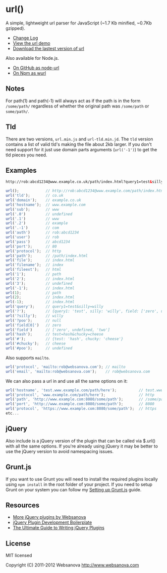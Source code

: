 # url()

A simple, lightweight url parser for JavaScript (~1.7 Kb minified, ~0.7Kb gzipped).

* [Change Log](https://github.com/websanova/js-url/wiki/Change-Log)
* [View the url demo](http://url.websanova.com)
* [Download the lastest version of url](https://github.com/websanova/js-url/tags)

Also available for Node.js.

* [On GitHub as node-url](https://github.com/websanova/node-url)
* [On Npm as wurl](https://www.npmjs.com/package/wurl)

## Notes

For path(1) and path(-1) will always act as if the path is in the form `/some/path/` regardless of whether the original path was `/some/path` or `some/path/`.

## Tld

There are two versions, `url.min.js` and `url-tld.min.jd`. The `tld` version contains a list of valid tld's making the file about 2kb larger. If you don't need support for it just use domain parts arguments (`url('-1')`) to get the tld pieces you need.

## Examples

```html
http://rob:abcd1234@www.example.co.uk/path/index.html?query1=test&silly=willy&field[0]=zero&field[2]=two#test=hash&chucky=cheese
```

```js
url();            // http://rob:abcd1234@www.example.com/path/index.html?query1=test&silly=willy#test=hash&chucky=cheese
url('tld');       // co.uk
url('domain');    // example.co.uk
url('hostname');  // www.example.com
url('sub');       // www
url('.0')         // undefined
url('.1')         // www
url('.2')         // example
url('.-1')        // com
url('auth')       // rob:abcd1234
url('user')       // rob
url('pass')       // abcd1234
url('port');      // 80
url('protocol');  // http
url('path');      // /path/index.html
url('file');      // index.html
url('filename');  // index
url('fileext');   // html
url('1');         // path
url('2');         // index.html
url('3');         // undefined
url('-1');        // index.html
url(1);           // path
url(2);           // index.html
url(-1);          // index.html
url('query');     // query1=test&silly=willy
url('?');         // {query1: 'test', silly: 'willy', field: ['zero', undefined, 'two']}
url('?silly');    // willy
url('?poo');      // null
url('field[0]')   // zero
url('field')      // ['zero', undefined, 'two']
url('hash');      // test=hash&chucky=cheese
url('#');         // {test: 'hash', chucky: 'cheese'}
url('#chucky');   // cheese
url('#poo');      // undefined
```

Also supports `mailto`.

```js
url('protocol', 'mailto:rob@websanova.com'); // mailto
url('email', 'mailto:rob@websanova.com');    // rob@websanova.com

```

We can also pass a url in and use all the same options on it:

```js
url('hostname', 'test.www.example.com/path/here');          // test.www.example.com
url('protocol', 'www.example.com/path/here');               // http
url('path', 'http://www.example.com:8080/some/path');       // /some/path
url('port', 'http://www.example.com:8080/some/path');       // 8080
url('protocol', 'https://www.example.com:8080/some/path');  // https
etc...
```

## jQuery

Also include is a jQuery version of the plugin that can be called via $.url() with all the same options.  If you're already using jQuery it may be better to use the jQuery version to avoid namespacing issues.

## Grunt.js

If you want to use Grunt you will need to install the required plugins locally using `npm install` in the root folder of your project.  If you need to setup Grunt on your system you can follow my [Setting up Grunt.js](http://www.websanova.com/blog/javascript/how-to-setup-grunt) guide.

## Resources

* [More jQuery plugins by Websanova](http://websanova.com/plugins)
* [jQuery Plugin Development Boilerplate](http://wboiler.websanova.com)
* [The Ultimate Guide to Writing jQuery Plugins](http://www.websanova.com/blog/jquery/the-ultimate-guide-to-writing-jquery-plugins)

## License

MIT licensed

Copyright (C) 2011-2012 Websanova http://www.websanova.com
